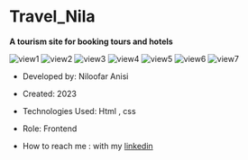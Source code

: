 # Travel_Nila

**A tourism site for booking tours and hotels**

![view1](https://github.com/Niloofar-anisi/Travel_Nila/assets/136443219/5f87e6ed-c5ba-4ef6-96f2-49e200005d4a)
![view2](https://github.com/Niloofar-anisi/Travel_Nila/assets/136443219/5f083968-6123-45d8-9be3-8b38c3f31933)
![view3](https://github.com/Niloofar-anisi/Travel_Nila/assets/136443219/21fc5ce3-5194-442c-bdde-f531860072a9)
![view4](https://github.com/Niloofar-anisi/Travel_Nila/assets/136443219/8b07363f-00a6-425b-aa74-abcfb3a8b599)
![view5](https://github.com/Niloofar-anisi/Travel_Nila/assets/136443219/1c1886f3-9a6f-49f8-9f31-2889cbb0d7f9)
![view6](https://github.com/Niloofar-anisi/Travel_Nila/assets/136443219/8322ef13-ec23-4bbe-b6d3-6e14f5215378)
![view7](https://github.com/Niloofar-anisi/Travel_Nila/assets/136443219/1d66ad95-486a-49d1-9896-1f6a7163253c)

- Developed by:  Niloofar Anisi

- Created: 2023

- Technologies Used:  Html , css 


- Role: Frontend

- How to reach me : with my [linkedin](https://www.linkedin.com/in/niloofar-anisi-9879a624a/)
